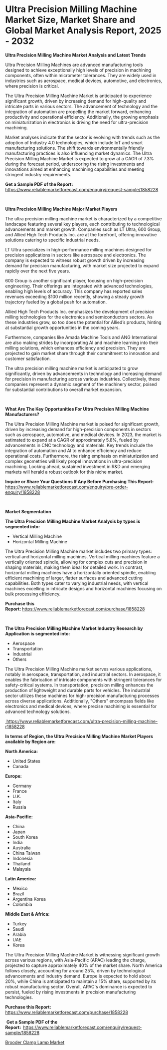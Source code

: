 <p><h1>Ultra Precision Milling Machine Market Size, Market Share and Global Market Analysis Report, 2025 - 2032</h1></p><p><strong>Ultra Precision Milling Machine Market Analysis and Latest Trends</strong></p>
<p><p>Ultra Precision Milling Machines are advanced manufacturing tools designed to achieve exceptionally high levels of precision in machining components, often within micrometer tolerances. They are widely used in industries such as aerospace, medical devices, automotive, and electronics, where precision is critical.</p><p>The Ultra Precision Milling Machine Market is anticipated to experience significant growth, driven by increasing demand for high-quality and intricate parts in various sectors. The advancement of technology and the integration of automation are propelling the market forward, enhancing productivity and operational efficiency. Additionally, the growing emphasis on miniaturization in electronics is driving the need for ultra-precision machining.</p><p>Market analyses indicate that the sector is evolving with trends such as the adoption of Industry 4.0 technologies, which include IoT and smart manufacturing solutions. The shift towards environmentally friendly manufacturing practices is also influencing market dynamics. The Ultra Precision Milling Machine Market is expected to grow at a CAGR of 7.3% during the forecast period, underscoring the rising investments and innovations aimed at enhancing machining capabilities and meeting stringent industry requirements.</p></p>
<p><strong>Get a Sample PDF of the Report:&nbsp;</strong> <a href="https://www.reliablemarketforecast.com/enquiry/request-sample/1858228?utm_campaign=1893&utm_medium=2&utm_source=Github&utm_content=ia&utm_term=22022025&utm_id=ultra-precision-milling-machine">https://www.reliablemarketforecast.com/enquiry/request-sample/1858228</a></p>
<p>&nbsp;</p>
<p><strong>Ultra Precision Milling Machine Major Market Players</strong></p>
<p><p>The ultra precision milling machine market is characterized by a competitive landscape featuring several key players, each contributing to technological advancements and market growth. Companies such as LT Ultra, 600 Group, and Allied High Tech Products Inc. are at the forefront, offering innovative solutions catering to specific industrial needs.</p><p>LT Ultra specializes in high-performance milling machines designed for precision applications in sectors like aerospace and electronics. The company is expected to witness robust growth driven by increasing demand for precision manufacturing, with market size projected to expand rapidly over the next five years.</p><p>600 Group is another significant player, focusing on high-precision engineering. Their offerings are integrated with advanced technologies, enabling high levels of accuracy. This company has reported sales revenues exceeding $100 million recently, showing a steady growth trajectory fueled by a global push for automation.</p><p>Allied High Tech Products Inc. emphasizes the development of precision milling technologies for the electronics and semiconductors sectors. As these industries grow, so too does the potential for Allied’s products, hinting at substantial growth opportunities in the coming years.</p><p>Furthermore, companies like Amada Machine Tools and ANG International are also making strides by incorporating AI and machine learning into their milling solutions, which enhances efficiency and precision. They are projected to gain market share through their commitment to innovation and customer satisfaction.</p><p>The ultra precision milling machine market is anticipated to grow significantly, driven by advancements in technology and increasing demand for precision in manufacturing across various industries. Collectively, these companies represent a dynamic segment of the machinery sector, poised for substantial contributions to overall market expansion.</p></p>
<p>&nbsp;</p>
<p><strong>What Are The Key Opportunities For Ultra Precision Milling Machine Manufacturers?</strong></p>
<p><p>The Ultra Precision Milling Machine market is poised for significant growth, driven by increasing demand for high-precision components in sectors such as aerospace, automotive, and medical devices. In 2023, the market is estimated to expand at a CAGR of approximately 5.8%, fueled by advancements in CNC technology and materials. Key trends include the integration of automation and AI to enhance efficiency and reduce operational costs. Furthermore, the rising emphasis on miniaturization and complex geometries will likely propel innovations in ultra-precision machining. Looking ahead, sustained investment in R&D and emerging markets will herald a robust outlook for this niche market.</p></p>
<p><strong>Inquire or Share Your Questions If Any Before Purchasing This Report:</strong> <a href="https://www.reliablemarketforecast.com/enquiry/pre-order-enquiry/1858228?utm_campaign=1893&utm_medium=2&utm_source=Github&utm_content=ia&utm_term=22022025&utm_id=ultra-precision-milling-machine">https://www.reliablemarketforecast.com/enquiry/pre-order-enquiry/1858228</a></p>
<p>&nbsp;</p>
<p><strong>Market Segmentation</strong></p>
<p><strong>The Ultra Precision Milling Machine Market Analysis by types is segmented into:</strong></p>
<p><ul><li>Vertical Milling Machine</li><li>Horizontal Milling Machine</li></ul></p>
<p><p>The Ultra Precision Milling Machine market includes two primary types: vertical and horizontal milling machines. Vertical milling machines feature a vertically oriented spindle, allowing for complex cuts and precision in shaping materials, making them ideal for detailed work. In contrast, horizontal milling machines have a horizontally oriented spindle, enabling efficient machining of larger, flatter surfaces and advanced cutting capabilities. Both types cater to varying industrial needs, with vertical machines excelling in intricate designs and horizontal machines focusing on bulk processing efficiency.</p></p>
<p><strong>Purchase this Report:&nbsp;</strong><a href="https://www.reliablemarketforecast.com/purchase/1858228?utm_campaign=1893&utm_medium=2&utm_source=Github&utm_content=ia&utm_term=22022025&utm_id=ultra-precision-milling-machine">https://www.reliablemarketforecast.com/purchase/1858228</a></p>
<p>&nbsp;</p>
<p><strong>The Ultra Precision Milling Machine Market Industry Research by Application is segmented into:</strong></p>
<p><ul><li>Aerospace</li><li>Transportation</li><li>Industrial</li><li>Others</li></ul></p>
<p><p>The Ultra Precision Milling Machine market serves various applications, notably in aerospace, transportation, and industrial sectors. In aerospace, it enables the fabrication of intricate components with stringent tolerances for safety-critical systems. In transportation, precision milling enhances the production of lightweight and durable parts for vehicles. The industrial sector utilizes these machines for high-precision manufacturing processes across diverse applications. Additionally, "Others" encompass fields like electronics and medical devices, where precise machining is essential for advanced technology solutions.</p></p>
<p><a href="https://www.reliablemarketforecast.com/ultra-precision-milling-machine-r1858228?utm_campaign=1893&utm_medium=2&utm_source=Github&utm_content=ia&utm_term=22022025&utm_id=ultra-precision-milling-machine">&nbsp;https://www.reliablemarketforecast.com/ultra-precision-milling-machine-r1858228</a></p>
<p><strong>In terms of Region, the Ultra Precision Milling Machine Market Players available by Region are:</strong></p>
<p>
    <p> <strong> North America: </strong>
        <ul>
            <li>United States</li>
            <li>Canada</li>
        </ul>
        </p> 
    <p> <strong> Europe: </strong>
        <ul>
            <li>Germany</li>
            <li>France</li>
            <li>U.K.</li>
            <li>Italy</li>
            <li>Russia</li>
        </ul>
        </p> 
    <p> <strong> Asia-Pacific: </strong>
        <ul>
            <li>China</li>
            <li>Japan</li>
            <li>South Korea</li>
            <li>India</li>
            <li>Australia</li>
            <li>China Taiwan</li>
            <li>Indonesia</li>
            <li>Thailand</li>
            <li>Malaysia</li>
        </ul>
        </p> 
    <p> <strong> Latin America: </strong>
        <ul>
            <li>Mexico</li>
            <li>Brazil</li>
            <li>Argentina Korea</li>
            <li>Colombia</li>
        </ul>
        </p> 
    <p> <strong> Middle East & Africa: </strong>
        <ul>
            <li>Turkey</li>
            <li>Saudi</li>
            <li>Arabia</li>
            <li>UAE</li>
            <li>Korea</li>
        </ul>
    </p>
    </p>
<p><p>The Ultra Precision Milling Machine Market is witnessing significant growth across various regions, with Asia-Pacific (APAC) leading the charge, projected to capture approximately 40% of the market share. North America follows closely, accounting for around 25%, driven by technological advancements and industry demand. Europe is expected to hold about 20%, while China is anticipated to maintain a 15% share, supported by its robust manufacturing sector. Overall, APAC's dominance is expected to persist, fueled by rising investments in precision manufacturing technologies.</p></p>
<p><strong>Purchase this Report: </strong><a href="https://www.reliablemarketforecast.com/purchase/1858228?utm_campaign=1893&utm_medium=2&utm_source=Github&utm_content=ia&utm_term=22022025&utm_id=ultra-precision-milling-machine">https://www.reliablemarketforecast.com/purchase/1858228</a></p>
<p>&nbsp;<strong>Get a Sample PDF of the Report:&nbsp;&nbsp;</strong><a href="https://www.reliablemarketforecast.com/enquiry/request-sample/1858228?utm_campaign=1893&utm_medium=2&utm_source=Github&utm_content=ia&utm_term=22022025&utm_id=ultra-precision-milling-machine">https://www.reliablemarketforecast.com/enquiry/request-sample/1858228</a></p>
<p><strong></strong></p>
<p><p><a href="https://github.com/PeterParrish5/Market-Research-Report-List-7/blob/main/brooder-clamp-lamp-market.md?utm_campaign=1893&utm_medium=2&utm_source=Github&utm_content=ia&utm_term=22022025&utm_id=ultra-precision-milling-machine">Brooder Clamp Lamp Market</a></p></p>